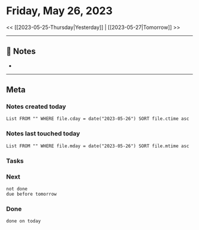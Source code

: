 


# Friday, May 26, 2023

<< [[2023-05-25-Thursday|Yesterday]] | [[2023-05-27|Tomorrow]] >>

---
## 📝 Notes
- 



---
## Meta
### Notes created today
```dataview
List FROM "" WHERE file.cday = date("2023-05-26") SORT file.ctime asc
```

### Notes last touched today
```dataview
List FROM "" WHERE file.mday = date("2023-05-26") SORT file.mtime asc
```



### Tasks

### Next

```tasks
not done 
due before tomorrow
```

### Done

```tasks
done on today
```
